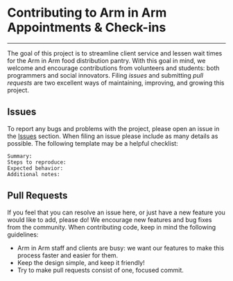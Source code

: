 # Contributing to Arm in Arm Appointments & Check-ins
--------------
The goal of this project is to streamline client service and lessen wait times for the Arm in Arm food distribution pantry.
With this goal in mind, we welcome and encourage contributions from volunteers and students: both programmers and social innovators.
Filing _issues_ and submitting _pull requests_ are two excellent ways of maintaining, improving, and growing this project.

## Issues
To report any bugs and problems with the project, please open an issue in the [Issues](https://github.com/TCNJ-SE/ArmInArm-Spr24/issues) section. 
When filing an issue please include as many details as possible. The following template may be a helpful checklist:

```
Summary:
Steps to reproduce:
Expected behavior:
Additional notes:
```

## Pull Requests
If you feel that you can resolve an issue here, or just have a new feature you would like to add, please do! We encourage new features and bug fixes from the community.
When contributing code, keep in mind the following guidelines:
- Arm in Arm staff and clients are busy: we want our features to make this process faster and easier for them.
- Keep the design simple, and keep it friendly!
- Try to make pull requests consist of one, focused commit.
